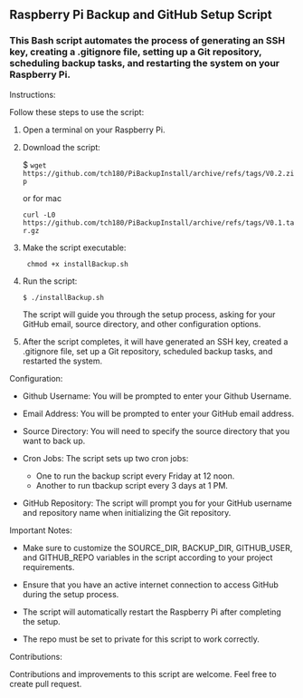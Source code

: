 ## Raspberry Pi Backup and GitHub Setup Script

### This Bash script automates the process of generating an SSH key, creating a .gitignore file, setting up a Git repository, scheduling backup tasks, and restarting the system on your Raspberry Pi.

Instructions:

Follow these steps to use the script:

1. Open a terminal on your Raspberry Pi.

2. Download the script:

   $ ```wget https://github.com/tch180/PiBackupInstall/archive/refs/tags/V0.2.zip```

   or for mac 
   
   ```curl -L0 https://github.com/tch180/PiBackupInstall/archive/refs/tags/V0.1.tar.gz ```

3. Make the script executable:

     ``` chmod +x installBackup.sh``` 

4. Run the script:

    ```$ ./installBackup.sh``` 

   The script will guide you through the setup process, asking for your GitHub email, source directory, and other configuration options.

5. After the script completes, it will have generated an SSH key, created a .gitignore file, set up a Git repository, scheduled backup tasks, and restarted the system.

Configuration:

- Github Username: You will be prompted to enter your Github Username.  

- Email Address: You will be prompted to enter your GitHub email address.

- Source Directory: You will need to specify the source directory that you want to back up.

- Cron Jobs: The script sets up two cron jobs:
  - One to run the backup script every Friday at 12 noon.
  - Another to run tbackup script every  3 days at 1 PM.

- GitHub Repository: The script will prompt you for your GitHub username and repository name when initializing the Git repository.

Important Notes:

- Make sure to customize the SOURCE_DIR, BACKUP_DIR, GITHUB_USER, and GITHUB_REPO variables in the script according to your project requirements.

- Ensure that you have an active internet connection to access GitHub during the setup process.

- The script will automatically restart the Raspberry Pi after completing the setup.

- The repo must be set to private for this script to work correctly.

Contributions:

Contributions and improvements to this script are welcome. Feel free to create pull request. 
